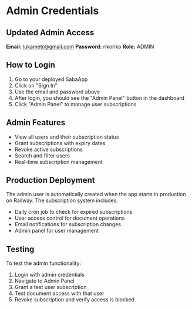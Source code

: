 # Admin Credentials

## Updated Admin Access

**Email:** lukametr@gmail.com
**Password:** rikoriko
**Role:** ADMIN

## How to Login

1. Go to your deployed SabaApp
2. Click on "Sign In"
3. Use the email and password above
4. After login, you should see the "Admin Panel" button in the dashboard
5. Click "Admin Panel" to manage user subscriptions

## Admin Features

- View all users and their subscription status
- Grant subscriptions with expiry dates
- Revoke active subscriptions
- Search and filter users
- Real-time subscription management

## Production Deployment

The admin user is automatically created when the app starts in production on Railway.
The subscription system includes:

- Daily cron job to check for expired subscriptions
- User access control for document operations
- Email notifications for subscription changes
- Admin panel for user management

## Testing

To test the admin functionality:

1. Login with admin credentials
2. Navigate to Admin Panel
3. Grant a test user subscription
4. Test document access with that user
5. Revoke subscription and verify access is blocked
